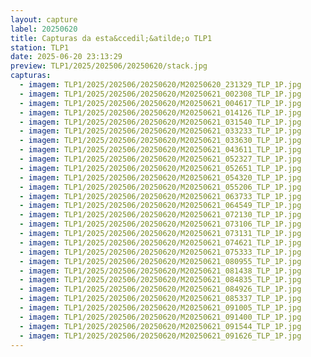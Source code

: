 ```yaml
---
layout: capture
label: 20250620
title: Capturas da esta&ccedil;&atilde;o TLP1
station: TLP1
date: 2025-06-20 23:13:29
preview: TLP1/2025/202506/20250620/stack.jpg
capturas:
  - imagem: TLP1/2025/202506/20250620/M20250620_231329_TLP_1P.jpg
  - imagem: TLP1/2025/202506/20250620/M20250621_002308_TLP_1P.jpg
  - imagem: TLP1/2025/202506/20250620/M20250621_004617_TLP_1P.jpg
  - imagem: TLP1/2025/202506/20250620/M20250621_014126_TLP_1P.jpg
  - imagem: TLP1/2025/202506/20250620/M20250621_031540_TLP_1P.jpg
  - imagem: TLP1/2025/202506/20250620/M20250621_033233_TLP_1P.jpg
  - imagem: TLP1/2025/202506/20250620/M20250621_033630_TLP_1P.jpg
  - imagem: TLP1/2025/202506/20250620/M20250621_043611_TLP_1P.jpg
  - imagem: TLP1/2025/202506/20250620/M20250621_052327_TLP_1P.jpg
  - imagem: TLP1/2025/202506/20250620/M20250621_052651_TLP_1P.jpg
  - imagem: TLP1/2025/202506/20250620/M20250621_054320_TLP_1P.jpg
  - imagem: TLP1/2025/202506/20250620/M20250621_055206_TLP_1P.jpg
  - imagem: TLP1/2025/202506/20250620/M20250621_063733_TLP_1P.jpg
  - imagem: TLP1/2025/202506/20250620/M20250621_064549_TLP_1P.jpg
  - imagem: TLP1/2025/202506/20250620/M20250621_072130_TLP_1P.jpg
  - imagem: TLP1/2025/202506/20250620/M20250621_073106_TLP_1P.jpg
  - imagem: TLP1/2025/202506/20250620/M20250621_073131_TLP_1P.jpg
  - imagem: TLP1/2025/202506/20250620/M20250621_074621_TLP_1P.jpg
  - imagem: TLP1/2025/202506/20250620/M20250621_075333_TLP_1P.jpg
  - imagem: TLP1/2025/202506/20250620/M20250621_080955_TLP_1P.jpg
  - imagem: TLP1/2025/202506/20250620/M20250621_081438_TLP_1P.jpg
  - imagem: TLP1/2025/202506/20250620/M20250621_084835_TLP_1P.jpg
  - imagem: TLP1/2025/202506/20250620/M20250621_084926_TLP_1P.jpg
  - imagem: TLP1/2025/202506/20250620/M20250621_085337_TLP_1P.jpg
  - imagem: TLP1/2025/202506/20250620/M20250621_091005_TLP_1P.jpg
  - imagem: TLP1/2025/202506/20250620/M20250621_091400_TLP_1P.jpg
  - imagem: TLP1/2025/202506/20250620/M20250621_091544_TLP_1P.jpg
  - imagem: TLP1/2025/202506/20250620/M20250621_091626_TLP_1P.jpg
---
```

